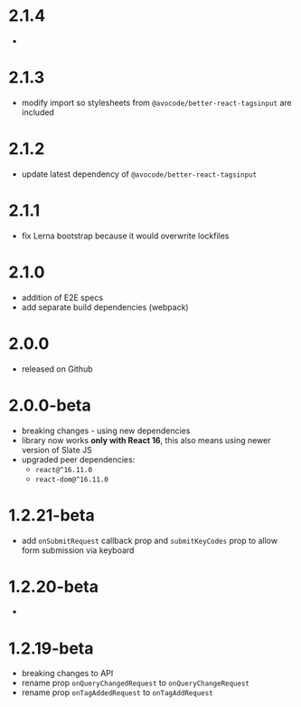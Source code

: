 # 2.1.4

-

# 2.1.3

- modify import so stylesheets from `@avocode/better-react-tagsinput`
  are included

# 2.1.2

- update latest dependency of `@avocode/better-react-tagsinput`

# 2.1.1

- fix Lerna bootstrap because it would overwrite lockfiles

# 2.1.0

- addition of E2E specs
- add separate build dependencies (webpack)

# 2.0.0

- released on Github

# 2.0.0-beta

- breaking changes - using new dependencies
- library now works **only with React 16**, this
  also means using newer version of Slate JS
- upgraded peer dependencies:
  * `react@^16.11.0`
  * `react-dom@^16.11.0`

# 1.2.21-beta

- add `onSubmitRequest` callback prop and `submitKeyCodes` prop to allow form submission via keyboard

# 1.2.20-beta

-

# 1.2.19-beta

- breaking changes to API
- rename prop `onQueryChangedRequest` to `onQueryChangeRequest`
- rename prop `onTagAddedRequest` to `onTagAddRequest`
